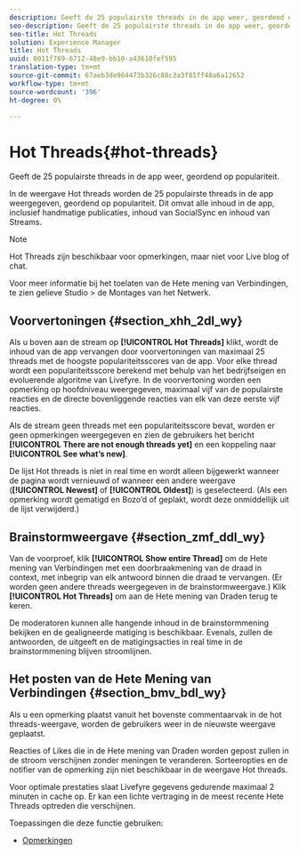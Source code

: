 ```yaml
---
description: Geeft de 25 populairste threads in de app weer, geordend op populariteit.
seo-description: Geeft de 25 populairste threads in de app weer, geordend op populariteit.
seo-title: Hot Threads
solution: Experience Manager
title: Hot Threads
uuid: 0011f769-6712-48e9-bb10-a43610fef595
translation-type: tm+mt
source-git-commit: 67aeb3de964473b326c88c3a3f81ff48a6a12652
workflow-type: tm+mt
source-wordcount: '396'
ht-degree: 0%

---
```



# Hot Threads{#hot-threads}

Geeft de 25 populairste threads in de app weer, geordend op populariteit.

In de weergave Hot threads worden de 25 populairste threads in de app weergegeven, geordend op populariteit. Dit omvat alle inhoud in de app, inclusief handmatige publicaties, inhoud van SocialSync en inhoud van Streams.

>[!NOTE]
>
>Hot Threads zijn beschikbaar voor opmerkingen, maar niet voor Live blog of chat.

Voor meer informatie bij het toelaten van de Hete mening van Verbindingen, te zien gelieve Studio > de Montages van het Netwerk.

## Voorvertoningen {#section_xhh_2dl_wy}

Als u boven aan de stream op **[!UICONTROL Hot Threads]** klikt, wordt de inhoud van de app vervangen door voorvertoningen van maximaal 25 threads met de hoogste populariteitsscores van de app. Voor elke thread wordt een populariteitsscore berekend met behulp van het bedrijfseigen en evoluerende algoritme van Livefyre. In de voorvertoning worden een opmerking op hoofdniveau weergegeven, maximaal vijf van de populairste reacties en de directe bovenliggende reacties van elk van deze eerste vijf reacties.

Als de stream geen threads met een populariteitsscore bevat, worden er geen opmerkingen weergegeven en zien de gebruikers het bericht **[!UICONTROL There are not enough threads yet]** en een koppeling naar **[!UICONTROL See what’s new]**.

De lijst Hot threads is niet in real time en wordt alleen bijgewerkt wanneer de pagina wordt vernieuwd of wanneer een andere weergave (**[!UICONTROL Newest]** of **[!UICONTROL Oldest]**) is geselecteerd. (Als een opmerking wordt gematigd en Bozo’d of geplakt, wordt deze onmiddellijk uit de lijst verwijderd.)

## Brainstormweergave {#section_zmf_ddl_wy}

Van de voorproef, klik **[!UICONTROL Show entire Thread]** om de Hete mening van Verbindingen met een doorbraakmening van de draad in context, met inbegrip van elk antwoord binnen die draad te vervangen. (Er worden geen andere threads weergegeven in de brainstormweergave.) Klik **[!UICONTROL Hot Threads]** om aan de Hete mening van Draden terug te keren.

De moderatoren kunnen alle hangende inhoud in de brainstormmening bekijken en de gealigneerde matiging is beschikbaar. Evenals, zullen de antwoorden, de uitgeeft en de matigingsacties in real time in de brainstormmening blijven stroomlijnen.

## Het posten van de Hete Mening van Verbindingen {#section_bmv_bdl_wy}

Als u een opmerking plaatst vanuit het bovenste commentaarvak in de hot threads-weergave, worden de gebruikers weer in de nieuwste weergave geplaatst.

Reacties of Likes die in de Hete mening van Draden worden gepost zullen in de stroom verschijnen zonder meningen te veranderen. Sorteeropties en de notifier van de opmerking zijn niet beschikbaar in de weergave Hot threads.

Voor optimale prestaties slaat Livefyre gegevens gedurende maximaal 2 minuten in cache op. Er kan een lichte vertraging in de meest recente Hete Threads optreden die verschijnen.



Toepassingen die deze functie gebruiken:

* [Opmerkingen](/help/using/c-about-apps/c-comments/c-comments.md)

